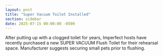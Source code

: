 ```yaml
---
layout: post
title: "Super Vacuum Toilet Installed"
section: sidebar
date: 2025-07-15 00:00:00 -0500
---
```

After putting up with a clogged toilet for years, Imperfect hosts have recently purchased a new SUPER VACUUM Flush Toilet for their rehearsal space. Manufacturer suggests securing small pets prior to flushing.
